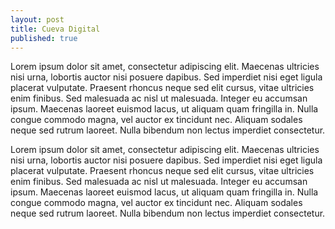 ```yaml
---
layout: post
title: Cueva Digital
published: true
---
```


Lorem ipsum dolor sit amet, consectetur adipiscing elit. Maecenas ultricies nisi urna, lobortis auctor nisi posuere dapibus. Sed imperdiet nisi eget ligula placerat vulputate. Praesent rhoncus neque sed elit cursus, vitae ultricies enim finibus. Sed malesuada ac nisl ut malesuada. Integer eu accumsan ipsum. Maecenas laoreet euismod lacus, ut aliquam quam fringilla in. Nulla congue commodo magna, vel auctor ex tincidunt nec. Aliquam sodales neque sed rutrum laoreet. Nulla bibendum non lectus imperdiet consectetur.

Lorem ipsum dolor sit amet, consectetur adipiscing elit. Maecenas ultricies nisi urna, lobortis auctor nisi posuere dapibus. Sed imperdiet nisi eget ligula placerat vulputate. Praesent rhoncus neque sed elit cursus, vitae ultricies enim finibus. Sed malesuada ac nisl ut malesuada. Integer eu accumsan ipsum. Maecenas laoreet euismod lacus, ut aliquam quam fringilla in. Nulla congue commodo magna, vel auctor ex tincidunt nec. Aliquam sodales neque sed rutrum laoreet. Nulla bibendum non lectus imperdiet consectetur.
